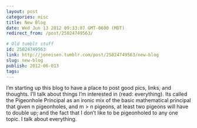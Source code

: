 ```yaml
---
layout: post
categories: misc
title: New Blog
date: Wed Jun 13 2012 09:33:07 GMT-0600 (MDT)
redirect_from: /post/25024749563/

# Old tumblr stuff
id: 25024749563
link: http://joneisen.tumblr.com/post/25024749563/new-blog
slug: new-blog
publish: 2012-06-013
tags:
---
```



I’m starting up this blog to have a place to post good pics, links, and thoughts. I’ll talk about things I’m interested in (read: everything). Its called the Pigeonhole Principal as an ironic mix of the basic mathematical principal that given n pigeonholes, and m \> n pigeons, at least two pigeons will have to double up; and the fact that I don’t like to be pigeonholed to any one topic. I talk about everything.

